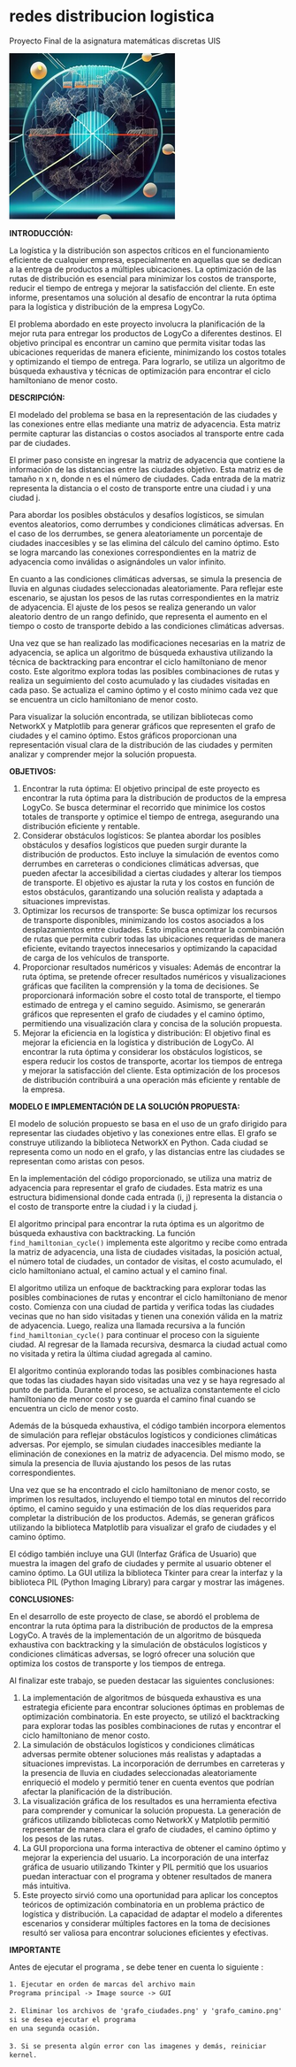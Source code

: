 # redes distribucion logistica

Proyecto Final de la asignatura matemáticas discretas UIS

![1689205473954](image/README/1689205473954.png)

**INTRODUCCIÓN:**

La logística y la distribución son aspectos críticos en el funcionamiento eficiente de cualquier empresa, especialmente en aquellas que se dedican a la entrega de productos a múltiples ubicaciones. La optimización de las rutas de distribución es esencial para minimizar los costos de transporte, reducir el tiempo de entrega y mejorar la satisfacción del cliente. En este informe, presentamos una solución al desafío de encontrar la ruta óptima para la logística y distribución de la empresa LogyCo.

El problema abordado en este proyecto involucra la planificación de la mejor ruta para entregar los productos de LogyCo a diferentes destinos. El objetivo principal es encontrar un camino que permita visitar todas las ubicaciones requeridas de manera eficiente, minimizando los costos totales y optimizando el tiempo de entrega. Para lograrlo, se utiliza un algoritmo de búsqueda exhaustiva y técnicas de optimización para encontrar el ciclo hamiltoniano de menor costo.

**DESCRIPCIÓN:**

El modelado del problema se basa en la representación de las ciudades y las conexiones entre ellas mediante una matriz de adyacencia. Esta matriz permite capturar las distancias o costos asociados al transporte entre cada par de ciudades.

El primer paso consiste en ingresar la matriz de adyacencia que contiene la información de las distancias entre las ciudades objetivo. Esta matriz es de tamaño n x n, donde n es el número de ciudades. Cada entrada de la matriz representa la distancia o el costo de transporte entre una ciudad i y una ciudad j.

Para abordar los posibles obstáculos y desafíos logísticos, se simulan eventos aleatorios, como derrumbes y condiciones climáticas adversas. En el caso de los derrumbes, se genera aleatoriamente un porcentaje de ciudades inaccesibles y se las elimina del cálculo del camino óptimo. Esto se logra marcando las conexiones correspondientes en la matriz de adyacencia como inválidas o asignándoles un valor infinito.

En cuanto a las condiciones climáticas adversas, se simula la presencia de lluvia en algunas ciudades seleccionadas aleatoriamente. Para reflejar este escenario, se ajustan los pesos de las rutas correspondientes en la matriz de adyacencia. El ajuste de los pesos se realiza generando un valor aleatorio dentro de un rango definido, que representa el aumento en el tiempo o costo de transporte debido a las condiciones climáticas adversas.

Una vez que se han realizado las modificaciones necesarias en la matriz de adyacencia, se aplica un algoritmo de búsqueda exhaustiva utilizando la técnica de backtracking para encontrar el ciclo hamiltoniano de menor costo. Este algoritmo explora todas las posibles combinaciones de rutas y realiza un seguimiento del costo acumulado y las ciudades visitadas en cada paso. Se actualiza el camino óptimo y el costo mínimo cada vez que se encuentra un ciclo hamiltoniano de menor costo.

Para visualizar la solución encontrada, se utilizan bibliotecas como NetworkX y Matplotlib para generar gráficos que representen el grafo de ciudades y el camino óptimo. Estos gráficos proporcionan una representación visual clara de la distribución de las ciudades y permiten analizar y comprender mejor la solución propuesta.

**OBJETIVOS:**

1. Encontrar la ruta óptima: El objetivo principal de este proyecto es encontrar la ruta óptima para la distribución de productos de la empresa LogyCo. Se busca determinar el recorrido que minimice los costos totales de transporte y optimice el tiempo de entrega, asegurando una distribución eficiente y rentable.
2. Considerar obstáculos logísticos: Se plantea abordar los posibles obstáculos y desafíos logísticos que pueden surgir durante la distribución de productos. Esto incluye la simulación de eventos como derrumbes en carreteras o condiciones climáticas adversas, que pueden afectar la accesibilidad a ciertas ciudades y alterar los tiempos de transporte. El objetivo es ajustar la ruta y los costos en función de estos obstáculos, garantizando una solución realista y adaptada a situaciones imprevistas.
3. Optimizar los recursos de transporte: Se busca optimizar los recursos de transporte disponibles, minimizando los costos asociados a los desplazamientos entre ciudades. Esto implica encontrar la combinación de rutas que permita cubrir todas las ubicaciones requeridas de manera eficiente, evitando trayectos innecesarios y optimizando la capacidad de carga de los vehículos de transporte.
4. Proporcionar resultados numéricos y visuales: Además de encontrar la ruta óptima, se pretende ofrecer resultados numéricos y visualizaciones gráficas que faciliten la comprensión y la toma de decisiones. Se proporcionará información sobre el costo total de transporte, el tiempo estimado de entrega y el camino seguido. Asimismo, se generarán gráficos que representen el grafo de ciudades y el camino óptimo, permitiendo una visualización clara y concisa de la solución propuesta.
5. Mejorar la eficiencia en la logística y distribución: El objetivo final es mejorar la eficiencia en la logística y distribución de LogyCo. Al encontrar la ruta óptima y considerar los obstáculos logísticos, se espera reducir los costos de transporte, acortar los tiempos de entrega y mejorar la satisfacción del cliente. Esta optimización de los procesos de distribución contribuirá a una operación más eficiente y rentable de la empresa.

**MODELO E IMPLEMENTACIÓN DE LA SOLUCIÓN PROPUESTA:**

El modelo de solución propuesto se basa en el uso de un grafo dirigido para representar las ciudades objetivo y las conexiones entre ellas. El grafo se construye utilizando la biblioteca NetworkX en Python. Cada ciudad se representa como un nodo en el grafo, y las distancias entre las ciudades se representan como aristas con pesos.

En la implementación del código proporcionado, se utiliza una matriz de adyacencia para representar el grafo de ciudades. Esta matriz es una estructura bidimensional donde cada entrada (i, j) representa la distancia o el costo de transporte entre la ciudad i y la ciudad j.

El algoritmo principal para encontrar la ruta óptima es un algoritmo de búsqueda exhaustiva con backtracking. La función `find_hamiltonian_cycle()` implementa este algoritmo y recibe como entrada la matriz de adyacencia, una lista de ciudades visitadas, la posición actual, el número total de ciudades, un contador de visitas, el costo acumulado, el ciclo hamiltoniano actual, el camino actual y el camino final.

El algoritmo utiliza un enfoque de backtracking para explorar todas las posibles combinaciones de rutas y encontrar el ciclo hamiltoniano de menor costo. Comienza con una ciudad de partida y verifica todas las ciudades vecinas que no han sido visitadas y tienen una conexión válida en la matriz de adyacencia. Luego, realiza una llamada recursiva a la función `find_hamiltonian_cycle()` para continuar el proceso con la siguiente ciudad. Al regresar de la llamada recursiva, desmarca la ciudad actual como no visitada y retira la última ciudad agregada al camino.

El algoritmo continúa explorando todas las posibles combinaciones hasta que todas las ciudades hayan sido visitadas una vez y se haya regresado al punto de partida. Durante el proceso, se actualiza constantemente el ciclo hamiltoniano de menor costo y se guarda el camino final cuando se encuentra un ciclo de menor costo.

Además de la búsqueda exhaustiva, el código también incorpora elementos de simulación para reflejar obstáculos logísticos y condiciones climáticas adversas. Por ejemplo, se simulan ciudades inaccesibles mediante la eliminación de conexiones en la matriz de adyacencia. Del mismo modo, se simula la presencia de lluvia ajustando los pesos de las rutas correspondientes.

Una vez que se ha encontrado el ciclo hamiltoniano de menor costo, se imprimen los resultados, incluyendo el tiempo total en minutos del recorrido óptimo, el camino seguido y una estimación de los días requeridos para completar la distribución de los productos. Además, se generan gráficos utilizando la biblioteca Matplotlib para visualizar el grafo de ciudades y el camino óptimo.

El código también incluye una GUI (Interfaz Gráfica de Usuario) que muestra la imagen del grafo de ciudades y permite al usuario obtener el camino óptimo. La GUI utiliza la biblioteca Tkinter para crear la interfaz y la biblioteca PIL (Python Imaging Library) para cargar y mostrar las imágenes.

**CONCLUSIONES:**

En el desarrollo de este proyecto de clase, se abordó el problema de encontrar la ruta óptima para la distribución de productos de la empresa LogyCo. A través de la implementación de un algoritmo de búsqueda exhaustiva con backtracking y la simulación de obstáculos logísticos y condiciones climáticas adversas, se logró ofrecer una solución que optimiza los costos de transporte y los tiempos de entrega.

Al finalizar este trabajo, se pueden destacar las siguientes conclusiones:

1. La implementación de algoritmos de búsqueda exhaustiva es una estrategia eficiente para encontrar soluciones óptimas en problemas de optimización combinatoria. En este proyecto, se utilizó el backtracking para explorar todas las posibles combinaciones de rutas y encontrar el ciclo hamiltoniano de menor costo.
2. La simulación de obstáculos logísticos y condiciones climáticas adversas permite obtener soluciones más realistas y adaptadas a situaciones imprevistas. La incorporación de derrumbes en carreteras y la presencia de lluvia en ciudades seleccionadas aleatoriamente enriqueció el modelo y permitió tener en cuenta eventos que podrían afectar la planificación de la distribución.
3. La visualización gráfica de los resultados es una herramienta efectiva para comprender y comunicar la solución propuesta. La generación de gráficos utilizando bibliotecas como NetworkX y Matplotlib permitió representar de manera clara el grafo de ciudades, el camino óptimo y los pesos de las rutas.
4. La GUI proporciona una forma interactiva de obtener el camino óptimo y mejorar la experiencia del usuario. La incorporación de una interfaz gráfica de usuario utilizando Tkinter y PIL permitió que los usuarios puedan interactuar con el programa y obtener resultados de manera más intuitiva.
5. Este proyecto sirvió como una oportunidad para aplicar los conceptos teóricos de optimización combinatoria en un problema práctico de logística y distribución. La capacidad de adaptar el modelo a diferentes escenarios y considerar múltiples factores en la toma de decisiones resultó ser valiosa para encontrar soluciones eficientes y efectivas.

**IMPORTANTE**

Antes de ejecutar el programa , se debe tener en cuenta lo siguiente :

    1. Ejecutar en orden de marcas del archivo main
    Programa principal -> Image source -> GUI

    2. Eliminar los archivos de 'grafo_ciudades.png' y 'grafo_camino.png' si se desea ejecutar el programa
    en una segunda ocasión.

    3. Si se presenta algún error con las imagenes y demás, reiniciar kernel.
